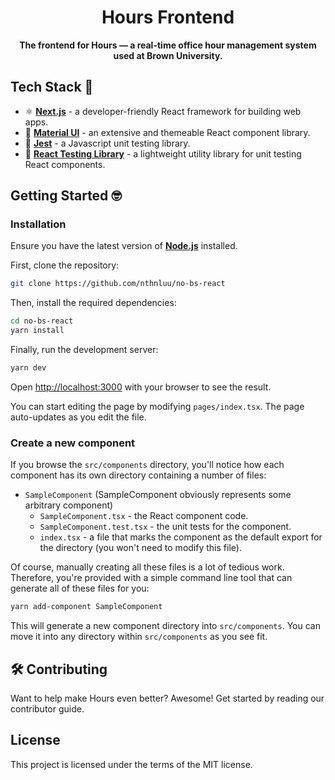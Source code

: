 <img src="https://i.imgur.com/tNHmFW3.png" alt=""/>

<h1 align="center">Hours Frontend</h1>

<div align="center">
 <b>
  The frontend for Hours — a real-time office hour management system used at Brown University.
 </b>
</div>

## Tech Stack 🥞

* ⚛️ [**Next.js**](https://nextjs.org/docs) - a developer-friendly React framework for building web apps.
* 🎨 [**Material UI**](https://next.material-ui.com/) - an extensive and themeable React component library.
* 🧪 [**Jest**](https://jestjs.io/) - a Javascript unit testing library.
* 🔬 [**React Testing Library**](https://testing-library.com/docs/react-testing-library/intro/) - a lightweight utility
  library for unit testing React components.

## Getting Started 🤓

### Installation

Ensure you have the latest version of [**Node.js**](https://nodejs.org/en/) installed.

First, clone the repository:

```bash
git clone https://github.com/nthnluu/no-bs-react
```

Then, install the required dependencies:

```bash
cd no-bs-react
yarn install
```

Finally, run the development server:

```bash
yarn dev
```

Open [http://localhost:3000](http://localhost:3000) with your browser to see the result.

You can start editing the page by modifying `pages/index.tsx`. The page auto-updates as you edit the file.

### Create a new component

If you browse the `src/components` directory, you'll notice how each component has its own directory containing a number
of files:

* `SampleComponent` (SampleComponent obviously represents some arbitrary component)
    * `SampleComponent.tsx` - the React component code.
    * `SampleComponent.test.tsx` - the unit tests for the component.
    * `index.tsx` - a file that marks the component as the default export for the directory (you won't need to modify
      this file).

Of course, manually creating all these files is a lot of tedious work. Therefore, you're provided with a simple command
line tool that can generate all of these files for you:

```bash
yarn add-component SampleComponent
```

This will generate a new component directory into `src/components`. You can move it into any directory
within `src/components` as you see fit.


## 🛠 Contributing

Want to help make Hours even better? Awesome! Get started by reading our contributor guide.

## License

This project is licensed under the terms of the MIT license.
